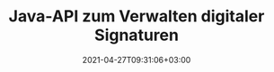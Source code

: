 ---
############################# Static ############################
layout: "product"
date: 2021-04-27T09:31:06+03:00
draft: false

product: "Signature"
product_tag: "signature"
platform: "Java"
platform_tag: "java"

############################# Head ############################
head_title: "Java Digital Signature API, Hinzufügen von eSignatur zu PDF Word Excel Image"
head_description: "Java-API für digitale Signaturen. Elektronische Signaturbibliothek zum digitalen Signieren von PDF-, Microsoft Word-, Excel-Tabellen, PowerPoint-Präsentationen und Bilddokumentformaten."

############################# Header ############################
title: "Java-API zum Verwalten digitaler Signaturen"
description: "Verwalten Sie die elektronische Signatur von Bild-, QR-Code-, Barcode-, Metadaten-, Text- und Stempeltypen in Java-Anwendungen zum Signieren von Bildern und digitalen Dokumentdateiformaten."
button:
    enable: true

############################# SubMenu ############################
submenu:
    enable: true
    
    left:
        img_alt: "GroupDocs.Signature for Java"
        image: "https://www.groupdocs.cloud/templates/groupdocs/images/product-logos/groupdocs-signature-java.png"
        product: "GroupDocs.Signature"
        platform: "Java"

    middle:
        button:
            # button loop
            - link: "#overview"
              text: "Überblick"

            # button loop
            - link: "#features"
              text: "Merkmale"

            # button loop
            - link: "#support"
              text: "Unterstützung"

            # button loop
            - link: "https://products.groupdocs.app/signature"
              text: "Live-Demo"

            # button loop
            - link: "https://purchase.groupdocs.com/pricing/signature/java"
              text: "Preisgestaltung"

    right:
        link_download: "https://downloads.groupdocs.com/signature"
        link_learn: "https://docs.groupdocs.com/signature/java/"
        link_buy: "https://purchase.groupdocs.com"

############################# Overview ############################
overview:
    enable: true
    content: |
      GroupDocs.Signature for Java API unterstützt Sie bei der Entwicklung von Java-Anwendungen mit Funktionen für elektronische Signaturen, um digitale Dokumente in unterstützten Formaten zu signieren, ohne externe Software installieren zu müssen. Es unterstützt die Manipulation und Verwaltung verschiedener Arten von elektronischen Signaturen wie Bild, Barcode, QR-Code, Stempel, Text, optische und Metadaten. Alle Ihre elektronischen Geschäftsdokumente wie Microsoft Office Word, PowerPoint-Präsentationen, Excel-Tabellen, Bilder und PDF-Dateien können digital signiert werden, indem Sie Signatureigenschaften anpassen, z. Schatten, Abmessungen, Ausrichtung und mehr nach Ihren Wünschen. Die digitale Signaturbibliothek ist einfach und leichtgewichtig und besteht aus einer einzigen DLL-Datei, die problemlos in eine neue oder eine vorhandene Java-Anwendung integriert werden kann.  

      Über GroupDocs.Signature for Java API können Sie alle registrierten Zertifikate aus dem System laden oder vorhandene Signaturen mit einer einfachen und erweiterten Suche finden. Die Optionen zum Arbeiten mit passwortgeschützten Dokumenten, das Festlegen gemeinsamer Signatureigenschaften (Textgröße, Deckkraft, Drehung, Überprüfung, Schriftarteigenschaften, Farboptionen, Seitenzahl, Breite, oben, links usw.) und die Unterstützung der Implementierung verschiedener eSignatur-Typen machen es zu einer zuverlässigen E-Signaturen-Verwaltungslösung für digitale Dokumente.  

      GroupDocs.Signature for Java ist mit allen Java-Versionen kompatibel und unterstützt gängige Betriebssysteme (Windows, Linux, MacOS), die Java-Runtime ausführen können
    tabs:
      enable: true
      
      ## TAB ONE ##
      tab_one:
        description: |
          Das ist eine Übersicht der GroupDocs.Signature-Funktionen für Java:
      
        right:
          enable: true
          icon: "fab fa-html5"
          title: "Signaturtypen"
          content: |
            * Textsignatur
            * Bildsignatur
            * Digitale Signaturen
            * QR-Code-Signatur
            * Barcode-Signatur
            * Stempel Unterschrift
            * Formularfeld-Signatur
      
      ## TAB TWO ##
      tab_two:
        description: |
          Die Java-API für elektronische Signaturen unterstützt [Dokumentdateiformate](https://docs.groupdocs.com/signature/java/supported-document-formats/) wie unten aufgeführt.

        left:
          enable: true
          table:
            # table loop
            - title: "Microsoft Office"
              content: |
                * **Word:** DOC, DOCX, DOCM, DOT, DOTX, DOTM, RTF, TXT
                * **Excel:** XLS, XLSX, XLSM, XLSB, XLTM, XLT, XLTM, XLTX, XLAM, SXC, SpreadsheetML
                * **PowerPoint:** PPT, PPTX, PPS, PPSX, PPSM, POT, POTM, POTX, PPTM

        right:
          enable: true
          table:
            # table loop
            - title: "Images & Other Formats"
              content: |
                * **Bilder**: JPG, BMP, PNG, TIFF, GIF, DCM, WEBP
                * **OpenDocument**: ODT, OTT, OTS, ODS, ODP, OTP, ODG
                * **Jpeg2000**: JP2, JPF, JPX, J2K, J2C, JPM
                * **Metadateien**: EMF, WMF, CMX
                * **tragbar**: PDF
                * **Skalierbare Vektorgrafiken**: CDR, SVG
                * **Adobe Photoshop**: PSD
                * **Andere**: DJVU

      ## TAB THREE ##
      tab_three:
        description: |
          GroupDocs.Signature for Java unterstützt folgende Betriebssysteme, Frameworks & Package Manager:
        
        left:
          enable: true
          table:
            # table loop
            - icon: "fab fa-windows"
              title: "Betriebssysteme"
              content: |
                * Microsoft Windows Desktop
                * Microsoft Windows Server
                * Linux
                * MacOS

            # table loop
            - icon: "fas fa-code"
              title: "Unterstützte Frameworks"
              content: |
                * Java 7 (1.7) and above

        right:
          enable: true
          table:
            # table loop
            - icon: "fas fa-cogs"
              title: "Entwicklungsumgebungen"
              content: |
                * NetBeans
                * IntelliJ IDEA
                * Eclipse
            # table loop
            - icon: "fas fa-tools"
              title: "Build-Automatisierungstool"
              content: |
                * Maven

############################# Features ############################
features:
    enable: true
    title: "GroupDocs.Signature für Java-Funktionen"

    feature:
      # feature loop
      - icon: "fas fa-copy"
        content: "Elektronische Signaturen aus unterstützten Dokumentformaten erstellen, lesen, ändern, ausblenden und löschen"

      # feature loop
      - icon: "fas fa-eye"
        content: "Zugriff auf ein signiertes Dokument aus Stream, relativem Pfad oder absolutem Pfad"

      # feature loop
      - icon: "fas fa-bolt"
        content: "Wenden Sie eine Textsignatur auf Dokumente, Tabellenkalkulationen, Präsentationen, Bilder und PDF-Dateien an"
      
      # feature loop
      - icon: "fas fa-file-powerpoint"
        content: "Textsignatur als Anmerkung, Aufkleber, Bild zu PDF-Dateien hinzufügen und Stil und Farbe konfigurieren"

      # feature loop
      - icon: "fas fa-code"
        content: "Signieren Sie PDF-Dokumente, Bilddateien und erhalten Sie die Ausgabe in einem anderen Dateiformat"

      # feature loop
      - icon: "fas fa-cloud"
        content: "Signieren Sie Bilder digital mit einer Textsignatur als Wasserzeichen und fügen Sie der eSignatur Transparenz und Rotation hinzu"

      # feature loop
      - icon: "fas fa-remove-format"
        content: "Durchsuchen Sie Zertifikate und signieren Sie Microsoft Word-, Excel- und PDF-Dokumente mit digitalen Zertifikaten"

      # feature loop
      - icon: "fas fa-comment-slash"
        content: "Signieren Sie Textverarbeitungsdokumentformate mit nativen Textwasserzeichen"

      # feature loop
      - icon: "fas fa-location-arrow"
        content: "Verwenden Sie QR-Code, Barcode, um Word-, Slide-, Cell-, PDF- und Bilddateien zu signieren"

      # feature loop
      - icon: "fas fa-border-all"
        content: "Konfigurieren und wenden Sie Stempelsignaturen an, um unterstützte Dateiformate zu sichern"

      # feature loop
      - icon: "fas fa-wrench"
        content: "Einrichten und Zuweisen von Bildsignaturen zu Dokumenten, Tabellenkalkulationen, Präsentationen, Bildern und PDF-Dateien"

      # feature loop
      - icon: "fas fa-columns"
        content: "Signatureigenschaften konfigurieren, z. B. Aussehen und Verhalten, Ränder, Ausrichtung usw."

      # feature loop
      - icon: "fas fa-file-word"
        content: "Wenden Sie eine digitale Signatur auf ein passwortgeschütztes Dokument an"

      # feature loop
      - icon: "fas fa-envelope"
        content: "Führen Sie eine Textüberprüfung von PDF-Dokumenten mit dem Signatur-Handler durch"

      # feature loop
      - icon: "fas fa-print"
        content: "Digitale Überprüfung von Word-, Cell- und PDF-Dokumenten mit .CER- und .PFX-Zertifikatscontainern"

      # feature loop
      - icon: "fas fa-file-archive"
        content: "Geben Sie verschiedene Maßeinheitstypen (z. B. Millimeter, Pixel usw.) für PDF-Textsignaturen an"

      # feature loop
      - icon: "fas fa-lock"
        content: "Abrufen von Dokumentinformationen über Datei oder URL - Hinzufügen von Formularfeldsignaturen zu PDF-Dokumenten"

      # feature loop
      - icon: "fas fa-file-code"
        content: "Fügen Sie dem QR-Code benutzerdefiniertes Datenobjekt, eingebettete VCard, E-Mail, EPC, MeCard oder Event-Objekt hinzu"
      
      # feature loop
      - icon: "fas fa-fill-drip"
        content: "Wenden Sie verschiedene Pinselstile auf Signaturen an, z. B. Verlaufs-, Radial-, Vollton- und Texturpinsel"

      # feature loop
      - icon: "fas fa-file-excel"
        content: "Unterschreiben Sie das Dokument, das sich auf FTP oder Azure Cloud Storage befindet"

      # feature loop
      - icon: "fas fa-heading"
        content: "Legen Sie die Textausrichtung in Formen für Dokumente, Folien, Bilder und PDF-Dateien fest"

      # feature loop
      - icon: "fas fa-project-diagram"
        content: "PowerPoint-Präsentationsdokumente suchen, überprüfen und digital signieren"

      # feature loop
      - icon: "fas fa-cube"
        content: "Platzieren Sie die Signatur mithilfe von Pixeln in Zelldokumenten und Textpositionierung für Stempelsignaturen"

      # feature loop
      - icon: "fab fa-uncharted"
        content: "Implementieren Sie eine rechteckige Stempelsignatur mit abgerundeten Ecken"

       # feature loop
      - icon: "fab fa-uncharted"
        content: "Erweitern Sie Barcode- und QR-Code-Signaturen mit Bilddateninhalten"

       # feature loop
      - icon: "fab fa-uncharted"
        content: "Fügen Sie verschlüsselte Metadatensignaturen hinzu, während Sie mit Signier- und Suchoptionen arbeiten"

       # feature loop
      - icon: "fab fa-uncharted"
        content: "Betten Sie benutzerdefinierte Objekte in Metadaten-Signaturen in Word, Excel und Präsentationen ein"

    more_feature:
      # more_feature_loop
      - title: "eSignaturen einfach konfigurieren und anwenden"
        content: |
          GroupDocs.Signature for Java API ermöglicht das Konfigurieren und Hinzufügen von eSignaturen zu unterstützten Dokumentformaten. Das folgende Codebeispiel zeigt, wie einfach es ist, eine Textsignatur auf eine PDF-Datei anzuwenden:

          ```java
          Signature signature = new Signature("sample.pdf");

          TextSignOptions options = new TextSignOptions("John Smith");
          // Signaturposition festlegen
          options.setLeft(100);
          options.setTop(100);
          
          // Unterschriftsrechteck setzen
          options.setWidth(100);
          options.setHeight(30);

          // Stellen Sie Textfarbe und Schriftart ein
          options.setForeColor(Color.RED);
          SignatureFont signatureFont = new SignatureFont();
          signatureFont.setSize(12);
          signatureFont.setFamilyName("Comic Sans MS");
          options.setFont(signatureFont);
          options.setSignatureImplementation(TextSignatureImplementation.Sticker)

          // Unterschreiben Sie das Dokument, um es zu archivieren
          signature.sign("sample_signed.pdf", options);
          ```

      # more_feature_loop
      - title: "Unterstützte Barcode-Codierungstypen für elektronische Signaturen"
        content: |
          Mit GroupDocs.Signature for Java API können Sie Barcode- und QR-Code-Signaturen auf unterstützte Dateiformate anwenden. GroupDocs.Signature für Java unterstützt eine große Auswahl an Barcode-Codierungstypen, um den meisten Anforderungen gerecht zu werden. Zu den unterstützten Barcode-Codierungstypen gehören Code 11, Code 128, Code 16K/32, Databar Codes, GS1 Codeblock, ISBN, ISMN, ISSN, ITF16, Pdf147, EAN8, EAN13, EAN14, UPCA, UPCE, ITF14, Code39 Standard und Code39 erweitert.

          In ähnlicher Weise können Sie mit GroupDocs.Signature for Java API QR-Code-Typen wie QR, Aztec und Data Matrix verwenden. Zu den unterstützten QR-Code-Codierungstypen gehören Aztec, DataMatrix, GS1 DataMatrix und GS1 QR.

      # more_feature_loop
      - title: "Suchen Sie nach Signaturen und Zertifikaten"
        content: |
          Über GroupDocs.Signature for Java API können Sie QR-Code- und Barcode-Signaturen in allen Dokumenten, Präsentationen, Tabellenkalkulationen, Bildern sowie PDF-Dateien suchen und das Suchergebnis abrufen. Sie können auch benutzerdefinierte Datenobjekte aus mit QR-Code-Signatur signierten Dokumenten sowie Standard-VCard- und E-Mail-Objekte aus mit QR-Code signierten Dokumenten durchsuchen. Die Überprüfung des verschlüsselten Textes von QR-Code-Signaturen sowie die Suche nach Metadaten-Signaturen in PDF-Dokumenten wird ebenfalls unterstützt. Wenden Sie zusätzliche Suchkriterien für digitale Signaturen von Words & Cells-Dokumenten an.  

          Die Suchoption ist auch für Metadaten-Signaturen für Word-Dokumente, Folien und Tabellenkalkulationen verfügbar, während die Formularfeldsuche für PDF-Dokumente verfügbar ist.

      # more_feature_loop
      - title: "Konfigurieren Sie eSignatur-Eigenschaften"
        content: |
          Um die UX von Endbenutzern zu verbessern, bietet GroupDocs.Signature for Java API viele Eigenschaften, die ziemlich einfach konfiguriert werden können. Sie können Schriftart- und Farboptionen (Hintergrundfarbe, Vordergrundfarbe, Fett, Kursiv, Unterstrichen, Schriftfamilie, Schriftgröße usw.), Hintergrund- und Rahmenoptionen (Hintergrundfarbe, Hintergrundtransparenz, Rahmenfarbe, Rahmenstrichstil, Rahmenstärke, Rahmentransparenz usw.), Unterschriftsränder (Links, Oben, Breite, Höhe, Auffüllung usw.) und Einrichtung des Bildunterschriftsbereichs und der Unterschriftsausrichtung (Horizontale Ausrichtung, Vertikale Ausrichtung usw.).

############################# Support ############################
support:
    enable: true

############################# Solutions ############################
solutions:
    enable: true
    title: "GroupDocs.Signature bietet APIs zum Anzeigen von Dokumenten für andere beliebte Entwicklungsumgebungen"

    solution:
        # solution loop
        - img_alt: "GroupDocs.Signature for .NET"
          image: "https://www.groupdocs.cloud/templates/groupdocs/images/product-logos/groupdocs-signature-net.png"
          product: "GroupDocs.Signature"
          platform: ".NET"
          link: "/signature/net/"

############################# Back to top ###############################
back_to_top:
  enable: true
---